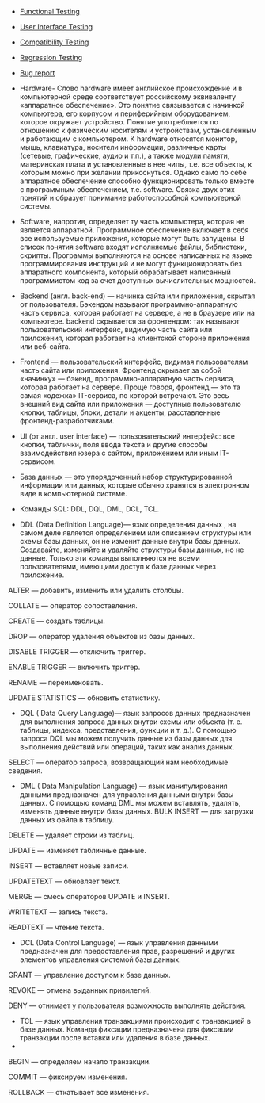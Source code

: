 - [Functional Testing](https://xbsoftware.ru/testirovanie-po/polnij-tsykl/functional-test/)
- [User Interface Testing](https://testmatick.com/ru/our-qa-services/user-interface-testing-services/)
- [Compatibility Testing](https://kartaslov.ru/%D0%BA%D0%B0%D1%80%D1%82%D0%B0-%D0%B7%D0%BD%D0%B0%D0%BD%D0%B8%D0%B9/%D0%A2%D0%B5%D1%81%D1%82%D0%B8%D1%80%D0%BE%D0%B2%D0%B0%D0%BD%D0%B8%D0%B5+%D1%81%D0%BE%D0%B2%D0%BC%D0%B5%D1%81%D1%82%D0%B8%D0%BC%D0%BE%D1%81%D1%82%D0%B8)
- [Regression Testing](https://otus.ru/journal/chto-nuzhno-znat-o-regressionnom-testirovanii/)
- [Bug report](https://blog.skillfactory.ru/glossary/bag-report/)




- Hardware- Слово hardware имеет английское происхождение и в компьютерной среде соответствует российскому эквиваленту «аппаратное обеспечение». Это понятие связывается с начинкой компьютера, его корпусом и периферийным оборудованием, которое окружает устройство. Понятие употребляется по отношению к физическим носителям и устройствам, установленным и работающим с компьютером. К hardware относятся монитор, мышь, клавиатура, носители информации, различные карты (сетевые, графические, аудио и т.п.), а также модули памяти, материнская плата и установленные в нее чипы, т.е. все объекты, к которым можно при желании прикоснуться. Однако само по себе аппаратное обеспечение способно функционировать только вместе с программным обеспечением, т.е. software. Связка двух этих понятий и образует понимание работоспособной компьютерной системы.
- Software, напротив, определяет ту часть компьютера, которая не является аппаратной. Программное обеспечение включает в себя все используемые приложения, которые могут быть запущены. В список понятия software входят исполняемые файлы, библиотеки, скрипты. Программы выполняются на основе написанных на языке программирования инструкций и не могут функционировать без аппаратного компонента, который обрабатывает написанный программистом код за счет доступных вычислительных мощностей.
- Backend (англ. back-end) — начинка сайта или приложения, скрытая от пользователя. Бэкендом называют программно-аппаратную часть сервиса, которая работает на сервере, а не в браузере или на компьютере. backend скрывается за фронтендом: так называют пользовательский интерфейс, видимую часть сайта или приложения, которая работает на клиентской стороне приложения или веб-сайта.
- Frontend  — пользовательский интерфейс, видимая пользователям часть сайта или приложения. Фронтенд скрывает за собой «начинку» — бэкенд, программно-аппаратную часть сервиса, которая работает на сервере.
Проще говоря, фронтенд — это та самая «одежка» IT-сервиса, по которой встречают. Это весь внешний вид сайта или приложения — доступные пользователю кнопки, таблицы, блоки, детали и акценты, расставленные фронтенд-разработчиками.
- UI (от англ. user interface) — пользовательский интерфейс: все кнопки, таблички, поля ввода текста и другие способы взаимодействия юзера с сайтом, приложением или иным IT-сервисом.


- База данных — это упорядоченный набор структурированной информации или данных, которые обычно хранятся в электронном виде в компьютерной системе. 

- Команды SQL: DDL, DQL, DML, DCL, TCL.
- DDL (Data Definition Language)— язык определения данных , на самом деле является определением или описанием структуры или схемы базы данных, он не изменит данные внутри базы данных. Создавайте, изменяйте и удаляйте структуры базы данных, но не данные. Только эти команды выполняются не всеми пользователями, имеющими доступ к базе данных через приложение.

ALTER — добавить, изменить или удалить столбцы.

COLLATE — оператор сопоставления.

CREATE — создать таблицы.

DROP — оператор удаления объектов из базы данных.

DISABLE TRIGGER — отключить триггер.

ENABLE TRIGGER — включить триггер.

RENAME — переименовать.

UPDATE STATISTICS — обновить статистику.


- DQL ( Data Query Language)— язык запросов данных предназначен для выполнения запроса данных внутри схемы или объекта (т. е. таблицы, индекса, представления, функции и т. д.). С помощью запроса DQL мы можем получить данные из базы данных для выполнения действий или операций, таких как анализ данных.

SELECT — оператор запроса, возвращающий нам необходимые сведения.

- DML ( Data Manipulation Language) — язык манипулирования данными предназначен для управления данными внутри базы данных. С помощью команд DML мы можем вставлять, удалять, изменять данные внутри базы данных.
BULK INSERT — для загрузки данных из файла в таблицу.


DELETE — удаляет строки из таблиц.

UPDATE — изменяет табличные данные.

INSERT — вставляет новые записи.

UPDATETEXT — обновляет текст.

MERGE — смесь операторов UPDATE и INSERT.

WRITETEXT — запись текста.

READTEXT — чтение текста.

- DCL (Data Control Language) — язык управления данными предназначен для предоставления прав, разрешений и других элементов управления системой базы данных.
 
GRANT — управление доступом к базе данных.

REVOKE — отмена выданных привилегий.

DENY — отнимает у пользователя возможность выполнять действия.


- TCL — язык управления транзакциями происходит с транзакцией в базе данных. Команда фиксации предназначена для фиксации транзакции после вставки или удаления в базе данных.
-   
BEGIN — определяем начало транзакции.

COMMIT — фиксируем изменения.

ROLLBACK — откатывает все изменения.


